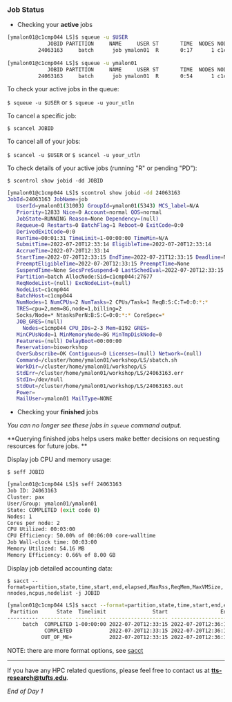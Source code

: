 ### Job Status

- Checking your **active** jobs

```bash
[ymalon01@c1cmp044 LS]$ squeue -u $USER
             JOBID PARTITION     NAME     USER ST       TIME  NODES NODELIST(REASON) 
          24063163     batch      job ymalon01  R       0:17      1 c1cmp044 
            
[ymalon01@c1cmp044 LS]$ squeue -u ymalon01
             JOBID PARTITION     NAME     USER ST       TIME  NODES NODELIST(REASON) 
          24063163     batch      job ymalon01  R       0:54      1 c1cmp044 
```

To check your active jobs in the queue:

`$ squeue -u $USER` or `$ squeue -u your_utln`

To cancel a specific job:

`$ scancel JOBID`

To cancel all of your jobs:

`$ scancel -u $USER` or `$ scancel -u your_utln`

To check details of your active jobs (running "R" or pending "PD"):

`$ scontrol show jobid -dd JOBID`

```bash
[ymalon01@c1cmp044 LS]$ scontrol show jobid -dd 24063163
JobId=24063163 JobName=job
   UserId=ymalon01(31003) GroupId=ymalon01(5343) MCS_label=N/A
   Priority=12833 Nice=0 Account=normal QOS=normal
   JobState=RUNNING Reason=None Dependency=(null)
   Requeue=0 Restarts=0 BatchFlag=1 Reboot=0 ExitCode=0:0
   DerivedExitCode=0:0
   RunTime=00:01:31 TimeLimit=1-00:00:00 TimeMin=N/A
   SubmitTime=2022-07-20T12:33:14 EligibleTime=2022-07-20T12:33:14
   AccrueTime=2022-07-20T12:33:14
   StartTime=2022-07-20T12:33:15 EndTime=2022-07-21T12:33:15 Deadline=N/A
   PreemptEligibleTime=2022-07-20T12:33:15 PreemptTime=None
   SuspendTime=None SecsPreSuspend=0 LastSchedEval=2022-07-20T12:33:15
   Partition=batch AllocNode:Sid=c1cmp044:27677
   ReqNodeList=(null) ExcNodeList=(null)
   NodeList=c1cmp044
   BatchHost=c1cmp044
   NumNodes=1 NumCPUs=2 NumTasks=2 CPUs/Task=1 ReqB:S:C:T=0:0:*:*
   TRES=cpu=2,mem=8G,node=1,billing=2
   Socks/Node=* NtasksPerN:B:S:C=0:0:*:* CoreSpec=*
   JOB_GRES=(null)
     Nodes=c1cmp044 CPU_IDs=2-3 Mem=8192 GRES=
   MinCPUsNode=1 MinMemoryNode=8G MinTmpDiskNode=0
   Features=(null) DelayBoot=00:00:00
   Reservation=bioworkshop
   OverSubscribe=OK Contiguous=0 Licenses=(null) Network=(null)
   Command=/cluster/home/ymalon01/workshop/LS/sbatch.sh
   WorkDir=/cluster/home/ymalon01/workshop/LS
   StdErr=/cluster/home/ymalon01/workshop/LS/24063163.err
   StdIn=/dev/null
   StdOut=/cluster/home/ymalon01/workshop/LS/24063163.out
   Power=
   MailUser=ymalon01 MailType=NONE
```

- Checking your **finished** jobs

*You can no longer see these jobs in `squeue` command output.*

**Querying finished jobs helps users make better decisions on requesting resources for future jobs. **

Display job CPU and memory usage:

`$ seff JOBID`

```bash
[ymalon01@c1cmp044 LS]$ seff 24063163
Job ID: 24063163
Cluster: pax
User/Group: ymalon01/ymalon01
State: COMPLETED (exit code 0)
Nodes: 1
Cores per node: 2
CPU Utilized: 00:03:00
CPU Efficiency: 50.00% of 00:06:00 core-walltime
Job Wall-clock time: 00:03:00
Memory Utilized: 54.16 MB
Memory Efficiency: 0.66% of 8.00 GB

```

Display job detailed accounting data:

`$ sacct --format=partition,state,time,start,end,elapsed,MaxRss,ReqMem,MaxVMSize,nnodes,ncpus,nodelist -j JOBID`

```bash
[ymalon01@c1cmp044 LS]$ sacct --format=partition,state,time,start,end,elapsed,MaxRss,ReqMem,MaxVMSize,nnodes,ncpus,nodelist -j 24063163
 Partition      State  Timelimit               Start                 End    Elapsed     MaxRSS     ReqMem  MaxVMSize   NNodes      NCPUS        NodeList 
---------- ---------- ---------- ------------------- ------------------- ---------- ---------- ---------- ---------- -------- ---------- --------------- 
     batch  COMPLETED 1-00:00:00 2022-07-20T12:33:15 2022-07-20T12:36:15   00:03:00                   8Gn                   1          2        c1cmp044 
            COMPLETED            2022-07-20T12:33:15 2022-07-20T12:36:15   00:03:00     55464K        8Gn    198364K        1          2        c1cmp044 
           OUT_OF_ME+            2022-07-20T12:33:15 2022-07-20T12:36:15   00:03:00          0        8Gn    108052K        1          2        c1cmp044 
```

NOTE: there are more format options, see [sacct](https://slurm.schedmd.com/sacct.html)

---
If you have any HPC related questions, please feel free to contact us at **tts-research@tufts.edu**.

*End of Day 1*


